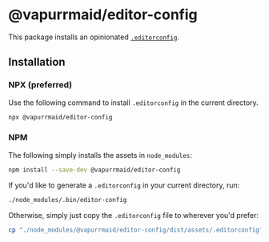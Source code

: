 # @vapurrmaid/editor-config

This package installs an opinionated [`.editorconfig`](https://editorconfig.org/).

## Installation

### NPX (preferred)

Use the following command to install `.editorconfig` in the current directory.

```bash
npx @vapurrmaid/editor-config
```

### NPM

The following simply installs the assets in `node_modules`:

```bash
npm install --save-dev @vapurrmaid/editor-config
```

If you'd like to generate a `.editorconfig` in your current directory, run:

```bash
./node_modules/.bin/editor-config
```

Otherwise, simply just copy the `.editorconfig` file to wherever you'd prefer:

```bash
cp "./node_modules/@vapurrmaid/editor-config/dist/assets/.editorconfig" .
```

